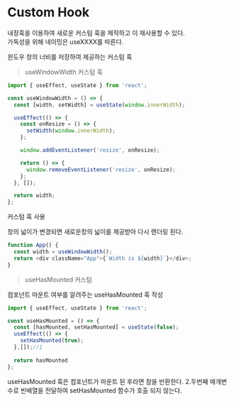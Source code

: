 # Custom Hook

내장훅을 이용하여 새로운 커스텀 훅을 제작하고 이 재사용할 수 있다.  
가독성을 위해 네이밍은 useXXXX를 따른다.

윈도우 창의 너비를 저장하여 제공하는 커스텀 훅

> useWindowWidth 커스텀 훅

```javascript
import { useEffect, useState } from 'react';

const useWindowWidth = () => {
  const [width, setWidth] = useState(window.innerWidth);

  useEffect(() => {
    const onResize = () => {
      setWidth(window.innerWidth);
    };

    window.addEventListener('resize', onResize);

    return () => {
      window.removeEventListener('resize', onResize);
    };
  }, []);

  return width;
};
```

커스텀 훅 사용

창의 넓이가 변경되면 새로운창의 넓이를 제공받아 다시 랜더링 된다.

```javascript
function App() {
  const width = useWindowWidth();
  return <div className="App">{`Width is ${width}`}</div>;
}
```

> useHasMounted 커스텀

컴포넌트 마운트 여부를 알려주는 useHasMounted 훅 작성

```javascript
import { useEffect, useState } from 'react';

const useHasMounted = () => {
  const [hasMounted, setHasMounted] = useState(false);
  useEffect(() => {
    setHasMounted(true);
  },[]);//1
  
  return hasMounted
};

```

useHasMounted 훅은 컴포넌트가 마운트 된 후라면 참을 반환한다. 2.두번째 매개변수로 빈배열을 전달하여 setHasMounted 함수가 호출 되지 않는다.

